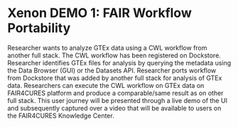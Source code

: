 # Xenon DEMO 1: FAIR Workflow Portability

Researcher wants to analyze GTEx data using a CWL workflow from another full stack. The CWL workflow has been registered on Dockstore. Researcher identifies GTEx files for analysis by querying the metadata using the Data Browser (GUI) or the Datasets API. Researcher ports workflow from Dockstore that was added by another full stack for analysis of GTEx data. Researchers can execute the CWL workflow on GTEx data on FAIR4CURES platform and produce a comparable/same result as on other full stack. This user journey will be presented through a live demo of the UI and subsequently captured over a video that will be available to users on the FAIR4CURES Knowledge Center.
